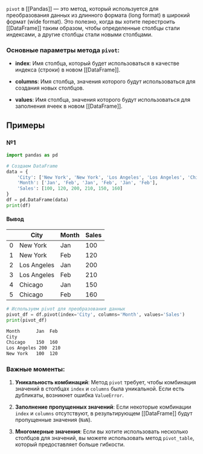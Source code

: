 `pivot` в [[Pandas]] — это метод, который используется для преобразования данных из длинного формата (long format) в широкий формат (wide format). Это полезно, когда вы хотите перестроить [[DataFrame]] таким образом, чтобы определенные столбцы стали индексами, а другие столбцы стали новыми столбцами.

### Основные параметры метода `pivot`:

- **index**: Имя столбца, который будет использоваться в качестве индекса (строки) в новом [[DataFrame]].
    
- **columns**: Имя столбца, значения которого будут использоваться для создания новых столбцов.
    
- **values**: Имя столбца, значения которого будут использоваться для заполнения ячеек в новом [[DataFrame]].

## Примеры

### №1

```python
import pandas as pd

# Создаем DataFrame
data = {
    'City': ['New York', 'New York', 'Los Angeles', 'Los Angeles', 'Chicago', 'Chicago'],
    'Month': ['Jan', 'Feb', 'Jan', 'Feb', 'Jan', 'Feb'],
    'Sales': [100, 120, 200, 210, 150, 160]
}
df = pd.DataFrame(data)
print(df)
```
#### Вывод 

|     | City        | Month | Sales |
| --- | ----------- | ----- | ----- |
| 0   | New York    | Jan   | 100   |
| 1   | New York    | Feb   | 120   |
| 2   | Los Angeles | Jan   | 200   |
| 3   | Los Angeles | Feb   | 210   |
| 4   | Chicago     | Jan   | 150   |
| 5   | Chicago     | Feb   | 160   |
```python
# Используем pivot для преобразования данных
pivot_df = df.pivot(index='City', columns='Month', values='Sales')
print(pivot_df)
```

```bash
Month      Jan  Feb
City                
Chicago    150  160
Los Angeles 200  210
New York   100  120
```




### Важные моменты:

1. **Уникальность комбинаций**: Метод `pivot` требует, чтобы комбинация значений в столбцах `index` и `columns` была уникальной. Если есть дубликаты, возникнет ошибка `ValueError`.
    
2. **Заполнение пропущенных значений**: Если некоторые комбинации `index` и `columns` отсутствуют, в результирующем [[DataFrame]] будут пропущенные значения (`NaN`).
    
3. **Многомерные значения**: Если вы хотите использовать несколько столбцов для значений, вы можете использовать метод `pivot_table`, который предоставляет больше гибкости.